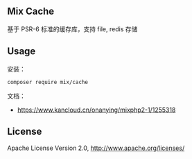 ## Mix Cache

基于 PSR-6 标准的缓存库，支持 file, redis 存储

## Usage

安装：

```
composer require mix/cache
```

文档：

- https://www.kancloud.cn/onanying/mixphp2-1/1255318

## License

Apache License Version 2.0, http://www.apache.org/licenses/
